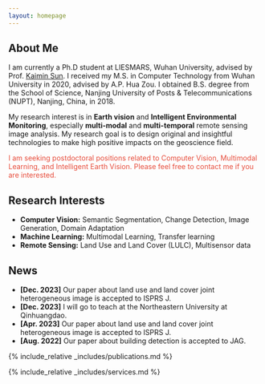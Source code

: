 ```yaml
---
layout: homepage
---
```


## About Me

I am currently a Ph.D student at LIESMARS, Wuhan University, advised by Prof. [Kaimin Sun](http://jszy.whu.edu.cn/sunkaimin/zh_CN/index/259357/list/index.htm). I received my M.S. in Computer Technology from Wuhan University in 2020, advised by A.P. Hua Zou. I obtained B.S. degree from the School of Science, Nanjing University of Posts & Telecommunications (NUPT), Nanjing, China, in 2018.

My research interest is in **Earth vision** and **Intelligent Environmental Monitoring**, especially **multi-modal** and **multi-temporal** remote sensing image analysis. My research goal is to design original and insightful technologies to make high positive impacts on the geoscience field.

<font color="#e74d3c">I am seeking postdoctoral positions related to Computer Vision, Multimodal Learning, and Intelligent Earth Vision. Please feel free to contact me if you are interested.</font>


## Research Interests

- **Computer Vision:** Semantic Segmentation, Change Detection, Image Generation, Domain Adaptation
- **Machine Learning:** Multimodal Learning, Transfer learning
- **Remote Sensing:** Land Use and Land Cover (LULC), Multisensor data

## News

- **[Dec. 2023]** Our paper about land use and land cover joint heterogeneous image is accepted to ISPRS J.
- **[Dec. 2023]** I will go to teach at the Northeastern University at Qinhuangdao.
- **[Apr. 2023]** Our paper about land use and land cover joint heterogeneous image is accepted to ISPRS J.
- **[Aug. 2022]** Our paper about building detection is accepted to JAG.

{% include_relative _includes/publications.md %}

{% include_relative _includes/services.md %}

